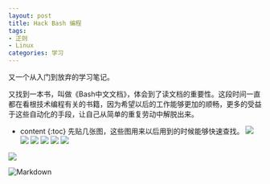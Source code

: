 ```yaml
---
layout: post
title: Hack Bash 编程
tags:
- 正则
- Linux
categories: 学习
---
```

又一个从入门到放弃的学习笔记。

又找到一本书，叫做《Bash中文文档》，体会到了读文档的重要性。这段时间一直都在看根技术编程有关的书籍，因为希望以后的工作能够更加的顺畅，更多的受益于这些自动化的手段，让自己从简单的重复劳动中解脱出来。






* content
{:toc}
先贴几张图，这些图用来以后用到的时候能够快速查找。
![](http://i1.piimg.com/593397/c2024966e78b43f8.png)
![](http://i1.piimg.com/593397/93253d896bfe56ab.jpg)
![](http://i1.piimg.com/593397/c100d4a613392561.jpg)
![](http://i1.piimg.com/593397/e279be21c7c06531.jpg)
![](http://i1.piimg.com/593397/5a465ea6616a334b.jpg)
![](http://i1.piimg.com/593397/6848a9fc268c3469.jpg)

![](http://i1.piimg.com/593397/c2024966e78b43f8t.jpg)

![Markdown](http://i1.piimg.com/593397/c2024966e78b43f8s.png)

